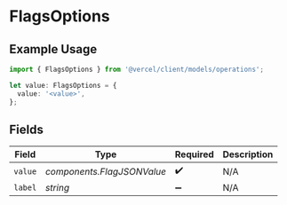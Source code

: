 # FlagsOptions

## Example Usage

```typescript
import { FlagsOptions } from '@vercel/client/models/operations';

let value: FlagsOptions = {
  value: '<value>',
};
```

## Fields

| Field   | Type                       | Required           | Description |
| ------- | -------------------------- | ------------------ | ----------- |
| `value` | _components.FlagJSONValue_ | :heavy_check_mark: | N/A         |
| `label` | _string_                   | :heavy_minus_sign: | N/A         |
